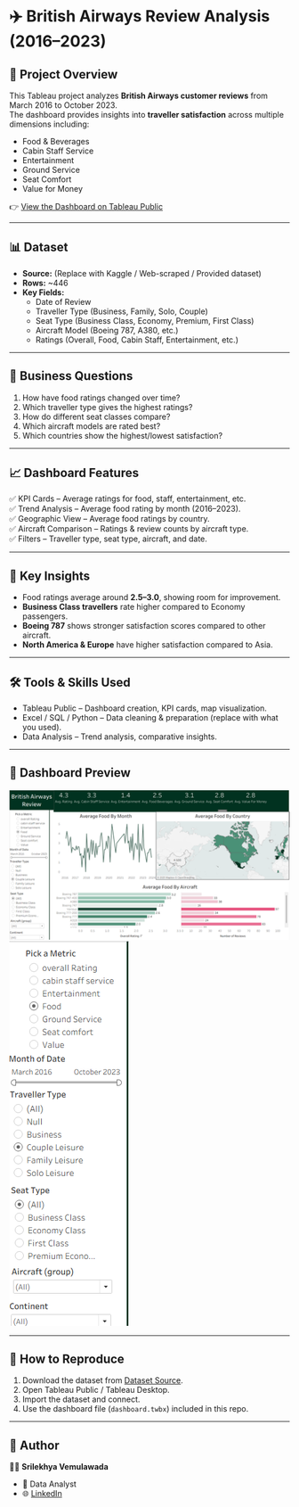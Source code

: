 # ✈️ British Airways Review Analysis (2016–2023)

## 📌 Project Overview
This Tableau project analyzes **British Airways customer reviews** from March 2016 to October 2023.  
The dashboard provides insights into **traveller satisfaction** across multiple dimensions including:  
- Food & Beverages  
- Cabin Staff Service  
- Entertainment  
- Ground Service  
- Seat Comfort  
- Value for Money  

👉 [View the Dashboard on Tableau Public](https://public.tableau.com/app/profile/srilekhya.vemulawada/viz/British_Airways_Review_17587167774490/Dashboard1?publish=yes)

---

## 📊 Dataset
- **Source:** (Replace with Kaggle / Web-scraped / Provided dataset)  
- **Rows:** ~446  
- **Key Fields:**  
  - Date of Review  
  - Traveller Type (Business, Family, Solo, Couple)  
  - Seat Type (Business Class, Economy, Premium, First Class)  
  - Aircraft Model (Boeing 787, A380, etc.)  
  - Ratings (Overall, Food, Cabin Staff, Entertainment, etc.)  

---

## 🎯 Business Questions
1. How have food ratings changed over time?  
2. Which traveller type gives the highest ratings?  
3. How do different seat classes compare?  
4. Which aircraft models are rated best?  
5. Which countries show the highest/lowest satisfaction?  

---

## 📈 Dashboard Features
✅ KPI Cards – Average ratings for food, staff, entertainment, etc.  
✅ Trend Analysis – Average food rating by month (2016–2023).  
✅ Geographic View – Average food ratings by country.  
✅ Aircraft Comparison – Ratings & review counts by aircraft type.  
✅ Filters – Traveller type, seat type, aircraft, and date.  

---

## 🔑 Key Insights
- Food ratings average around **2.5–3.0**, showing room for improvement.  
- **Business Class travellers** rate higher compared to Economy passengers.  
- **Boeing 787** shows stronger satisfaction scores compared to other aircraft.  
- **North America & Europe** have higher satisfaction compared to Asia.  

---

## 🛠️ Tools & Skills Used
- Tableau Public – Dashboard creation, KPI cards, map visualization.  
- Excel / SQL / Python – Data cleaning & preparation (replace with what you used).  
- Data Analysis – Trend analysis, comparative insights.  

---

## 📸 Dashboard Preview
![Dashboard overview](Dashboard_Images/dashboard-overview.png)  
![KPIs](Dashboard_Images/kpis.png)  

---

## 🚀 How to Reproduce
1. Download the dataset from [Dataset Source](PUT-DATASET-LINK-HERE).  
2. Open Tableau Public / Tableau Desktop.  
3. Import the dataset and connect.  
4. Use the dashboard file (`dashboard.twbx`) included in this repo.  

---

## 📝 Author
👩‍💻 **Srilekhya Vemulawada**  
- 💼  Data Analyst  
- 🌐 [LinkedIn](https://www.linkedin.com/in/srilekhya-vemulawada/) 


